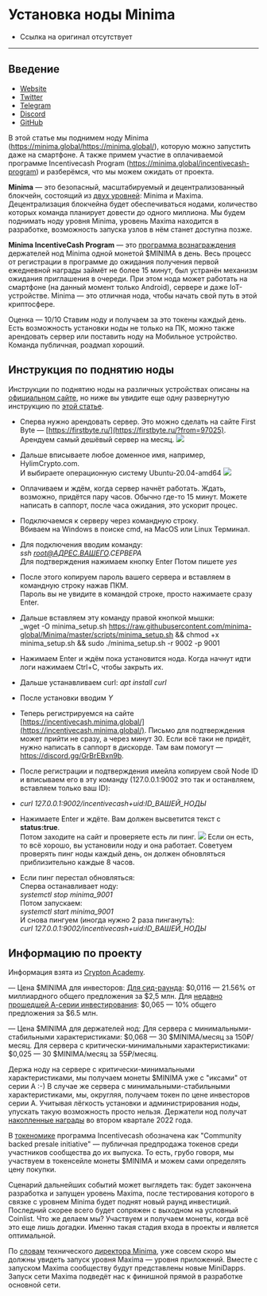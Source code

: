 # Установка ноды Minima
- Ссылка на оригинал отсутствует
---

## Введение
- [Website](https://minima.global/) 
- [Twitter](https://twitter.com/Minima_Global)
- [Telegram](https://t.me/Minima_Global)
- [Discord](https://discord.com/invite/minima)
- [GitHub](https://github.com/minima-global)

В этой статье мы поднимем ноду Minima (https://minima.global/https://minima.global/), которую можно запустить даже на смартфоне. А также примем участие в оплачиваемой программе Incentivecash Program (https://minima.global/incentivecash-program) и разберёмся, что мы можем ожидать от проекта.

**Minima** —  это безопасный, масштабируемый и децентрализованный блокчейн, состоящий из [двух уровней](https://cdn.minima.global/media/2021/07/02/Protocol_Layers_.pdf): Minima и Maxima. Децентрализация блокчейна будет обеспечиваться нодами, количество которых команда планирует довести до одного миллиона. Мы будем поднимать ноду уровня Minima, уровень Maxima находится в разработке, возможность запуска узлов в нём станет доступна позже. 

**Minima IncentiveСash Program** — это [программа вознаграждения](https://minima.global/get-involved#run-node) держателей нод Minima одной монетой $MINIMA в день. 
Весь процесс от регистрации в программе до ожидания получения первой ежедневной награды займёт не более 15 минут, был устранён механизм ожидания приглашения в очереди. При этом нода может работать на смартфоне (на данный момент только Android), сервере и даже IoT-устройстве. Minima — это отличная нода, чтобы начать свой путь в этой криптосфере. 

Оценка — 10/10 Ставим ноду и получаем за это токены каждый день. Есть возможность установки ноды не только на ПК, можно также арендовать сервер или поставить ноду на Мобильное устройство. Команда публичная, роадмап хороший.

## Инструкция по поднятию ноды
Инструкции по поднятию ноды на различных устройствах описаны на [официальном сайте](https://minima.global/get-started), но ниже вы увидите еще одну развернутую инструкцию по [этой статье](https://telegra.ph/Minima--noda-dostupnaya-vsem-12-23).

- Сперва нужно арендовать сервер. Это можно сделать на сайте First Byte — [https://firstbyte.ru/](https://firstbyte.ru/?from=97025). Арендуем самый дешёвый сервер на месяц.
![](https://telegra.ph/file/e2195d08519d02e6de4e2.png)

- Дальше вписываете любое доменное имя, например, HylimCrypto.com.  
И выбираете операционную систему Ubuntu-20.04-amd64
![](https://telegra.ph/file/6bc069f052a162d2063f1.png)

- Оплачиваем и ждём, когда сервер начнёт работать. Ждать, возможно, придётся пару часов. Обычно где-то 15 минут. Можете написать в саппорт, после часа ожидания, это ускорит процес.  

- Подключаемся к серверу через командную строку.  
Вбиваем на Windows в поиске cmd, на MacOS или Linux Терминал.

- Для подключения вводим команду:  
_ssh root@АДРЕС.ВАШЕГО.СЕРВЕРА_  
Для подтверждения нажимаем кнопку Enter
Потом пишете _yes_

- После этого копируем пароль вашего сервера и вставляем в командную строку нажав ПКМ.  
Пароль вы не увидите в командой строке, просто нажимаете сразу Enter.

- Дальше вставляем эту команду правой кнопкой мышки:  
_wget -O minima_setup.sh https://raw.githubusercontent.com/minima-global/Minima/master/scripts/minima_setup.sh && chmod +x minima_setup.sh && sudo ./minima_setup.sh -r 9002 -p 9001  

- Нажимаем Enter и ждём пока установится нода. Когда начнут идти логи нажимаем Ctrl+C, чтобы закрыть их.

- Дальше устанавливаем curl: _apt install curl_

- После установки вводим _Y_

- Теперь регистрируемся на сайте [https://incentivecash.minima.global/](https://incentivecash.minima.global/). Письмо для подтверждения может прийти не сразу, а через минут 30. Если всё таки не придёт, нужно написать в саппорт в дискорде. Там вам помогут —https://discord.gg/GrBrEBxn9b.

- После регистрации и подтверждения имейла копируем свой Node ID и вписываем его в эту команду (127.0.0.1:9002 это так и останвляем, вставляем только ваш ID):

- _curl 127.0.0.1:9002/incentivecash+uid:ID_ВАШЕЙ_НОДЫ_  
  
- Нажимаете Enter и ждёте. Вам должен высветится текст с **status:true**.  
Потом заходите на сайт и проверяете есть ли пинг.
![](https://telegra.ph/file/7f3e097f01f0c5c26016b.png)
Если он есть, то всё хорошо, вы установили ноду и она работает. Советуем проверять пинг ноды каждый день, он должен обновляться приблизительно каждые 8 часов.

- Если пинг перестал обновляться:  
Сперва останавливает ноду:  
_systemctl stop minima_9001_  
Потом запускаем:  
_systemctl start minima_9001_  
И снова пингуем (иногда нужно 2 раза пингануть):  
_curl 127.0.0.1:9002/incentivecash+uid:ID_ВАШЕЙ_НОДЫ_

## Информацию по проекту
Информация взята из [Crypton Academy](../Инструменты/Приватные%20каналы/Crypton%20Academy.md).

— Цена $MINIMA для инвесторов:
[Для сид-раунда](https://tech.eu/brief/minima-secures-2-5-million-for-a-truly-decentralised-blockchain-protocol/): $0,0116 — 21.56% от миллиардного общего предложения за $2,5 млн.
Для [недавно прошедшей А-серии инвестирования](https://www.investing.com/news/cryptocurrency-news/most-decentralized-network-minima-raises-65m-in-series-a-round-2655592): $0,065 —  10% общего предложения за $6.5 млн.

— Цена $MINIMA для держателей нод:
Для сервера с минимальными-стабильными характеристиками: $0,068 — 30 $MINIMA/месяц за 150₽/месяц.
Для сервера с критически-минимальными характеристиками: $0,025 — 30 $MINIMA/месяц за 55₽/месяц.

Держа ноду на сервере с критически-минимальными характеристиками, мы получаем монеты $MINIMA уже с "иксами" от серии А :-) 
В случае же сервера с минимальными-стабильными характеристиками, мы, округляя, получаем токен по цене инвесторов серии А. 
Учитывая лёгкость установки и администрирования ноды, упускать такую возможность просто нельзя. Держатели нод получат [накопленные награды](https://minima.global/incentivecash-program) во втором квартале 2022 года.

В [токеномике](https://cdn.minima.global/media/2021/11/16/Minima_Token_Economics_Aug2021-1.pdf) программа Incentivecash обозначена как "Community backed presale initiative" — публичная предпродажа токенов среди участников сообщества до их выпуска. То есть, грубо говоря, мы участвуем в токенсейле монеты $MINIMA и можем сами определять цену покупки. 

Сценарий дальнейших событий может выглядеть так: будет закончена разработка и запущен уровень Maxima, после тестирования которого в связке с уровнем Minima будет поднят новый раунд инвестиций. Последний скорее всего будет сопряжен с выходном на условный Coinlist. Что же делаем мы? Участвуем и получаем монеты, когда всё это еще лишь догадки. Именно такая стадия входа в проекты и является оптимальной. 

По [словам](https://docs.google.com/document/d/1YZGnL7Cts25fm3zN2lgcqM8bjirIQFCKYcjsL4MLxVA/edit) технического [директора Minima](https://t.me/c/1440423043/746), уже совсем скоро мы должны увидеть запуск уровня Maxima — уровня приложений. Вместе с запуском Maxima сообществу будут представлены новые MiniDapps. Запуск сети Maxima подведёт нас к финишной прямой в разработке основной сети.
